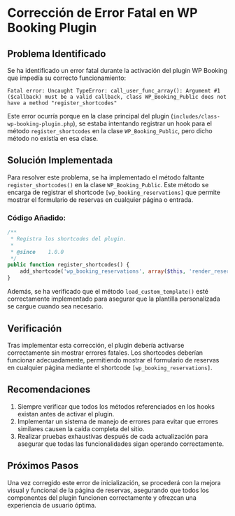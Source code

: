 # Corrección de Error Fatal en WP Booking Plugin

## Problema Identificado

Se ha identificado un error fatal durante la activación del plugin WP Booking que impedía su correcto funcionamiento:

```
Fatal error: Uncaught TypeError: call_user_func_array(): Argument #1 ($callback) must be a valid callback, class WP_Booking_Public does not have a method "register_shortcodes"
```

Este error ocurría porque en la clase principal del plugin (`includes/class-wp-booking-plugin.php`), se estaba intentando registrar un hook para el método `register_shortcodes` en la clase `WP_Booking_Public`, pero dicho método no existía en esa clase.

## Solución Implementada

Para resolver este problema, se ha implementado el método faltante `register_shortcodes()` en la clase `WP_Booking_Public`. Este método se encarga de registrar el shortcode `[wp_booking_reservations]` que permite mostrar el formulario de reservas en cualquier página o entrada.

### Código Añadido:

```php
/**
 * Registra los shortcodes del plugin.
 * 
 * @since    1.0.0
 */
public function register_shortcodes() {
    add_shortcode('wp_booking_reservations', array($this, 'render_reservations_shortcode'));
}
```

Además, se ha verificado que el método `load_custom_template()` esté correctamente implementado para asegurar que la plantilla personalizada se cargue cuando sea necesario.

## Verificación

Tras implementar esta corrección, el plugin debería activarse correctamente sin mostrar errores fatales. Los shortcodes deberían funcionar adecuadamente, permitiendo mostrar el formulario de reservas en cualquier página mediante el shortcode `[wp_booking_reservations]`.

## Recomendaciones

1. Siempre verificar que todos los métodos referenciados en los hooks existan antes de activar el plugin.
2. Implementar un sistema de manejo de errores para evitar que errores similares causen la caída completa del sitio.
3. Realizar pruebas exhaustivas después de cada actualización para asegurar que todas las funcionalidades sigan operando correctamente.

## Próximos Pasos

Una vez corregido este error de inicialización, se procederá con la mejora visual y funcional de la página de reservas, asegurando que todos los componentes del plugin funcionen correctamente y ofrezcan una experiencia de usuario óptima.
